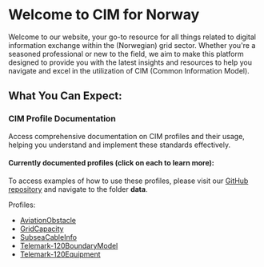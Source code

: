 # Welcome to CIM for Norway

Welcome to our website, your go-to resource for all things related to digital information exchange within the (Norwegian) grid sector. Whether you're a seasoned professional or new to the field, we aim to make this platform designed to provide you with the latest insights and resources to help you navigate and excel in the utilization of CIM (Common Information Model). 
## What You Can Expect: 
### CIM Profile Documentation 
Access comprehensive documentation on CIM profiles and their usage, helping you understand and implement these standards effectively.

#### Currently documented profiles (click on each to learn more): 
To access examples of how to use these profiles, please visit our [GitHub repository](https://github.com/3lbits/NoCIMExtensions) and navigate to the folder **data**.

Profiles:

- [AviationObstacle](/Models/Profiles/AviationObstacle/)
- [GridCapacity](/Models/Profiles/GridCapacity/)
- [SubseaCableInfo](/Models/Profiles/SubseaCableInfo/)
- [Telemark-120BoundaryModel](/Models/Profiles/Telemark-120BoundaryModel/)
- [Telemark-120Equipment](/Models/Profiles/Telemark-120Equipment/)
